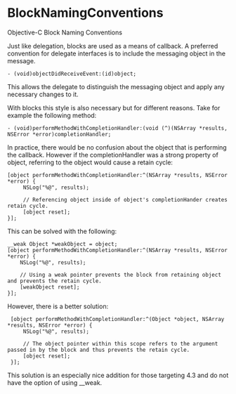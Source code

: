 BlockNamingConventions
======================

Objective-C Block Naming Conventions

Just like delegation, blocks are used as a means of callback. A preferred convention for delegate interfaces is to include the messaging object in the message.

    - (void)objectDidReceiveEvent:(id)object;

This allows the delegate to distinguish the messaging object and apply any necessary changes to it.

With blocks this style is also necessary but for different reasons. Take for example the following method:

    - (void)performMethodWithCompletionHandler:(void (^)(NSArray *results, NSError *error)completionHandler;
    
In practice, there would be no confusion about the object that is performing the callback. However if the completionHandler was a strong property of object, referring to the object would cause a retain cycle:

    [object performMethodWithCompletionHandler:^(NSArray *results, NSError *error) {        
         NSLog("%@", results);
     
         // Referencing object inside of object's completionHander creates retain cycle.
         [object reset];
    }];
    
This can be solved with the following:

    __weak Object *weakObject = object;
    [object performMethodWithCompletionHandler:^(NSArray *results, NSError *error) {
        NSLog("%@", results);
     
        // Using a weak pointer prevents the block from retaining object and prevents the retain cycle.
        [weakObject reset];
    }];
    
However, there is a better solution:

     [object performMethodWithCompletionHandler:^(Object *object, NSArray *results, NSError *error) {
         NSLog("%@", results);

         // The object pointer within this scope refers to the argument passed in by the block and thus prevents the retain cycle.         
         [object reset];
     }];
     
This solution is an especially nice addition for those targeting 4.3 and do not have the option of using __weak.
